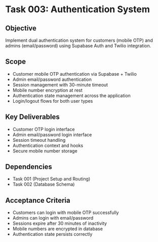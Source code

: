 
# Task 003: Authentication System

## Objective
Implement dual authentication system for customers (mobile OTP) and admins (email/password) using Supabase Auth and Twilio integration.

## Scope
- Customer mobile OTP authentication via Supabase + Twilio
- Admin email/password authentication
- Session management with 30-minute timeout
- Mobile number encryption at rest
- Authentication state management across the application
- Login/logout flows for both user types

## Key Deliverables
- Customer OTP login interface
- Admin email/password login interface
- Session timeout handling
- Authentication context and hooks
- Secure mobile number storage

## Dependencies
- Task 001 (Project Setup and Routing)
- Task 002 (Database Schema)

## Acceptance Criteria
- Customers can login with mobile OTP successfully
- Admins can login with email/password
- Sessions expire after 30 minutes of inactivity
- Mobile numbers are encrypted in database
- Authentication state persists correctly
